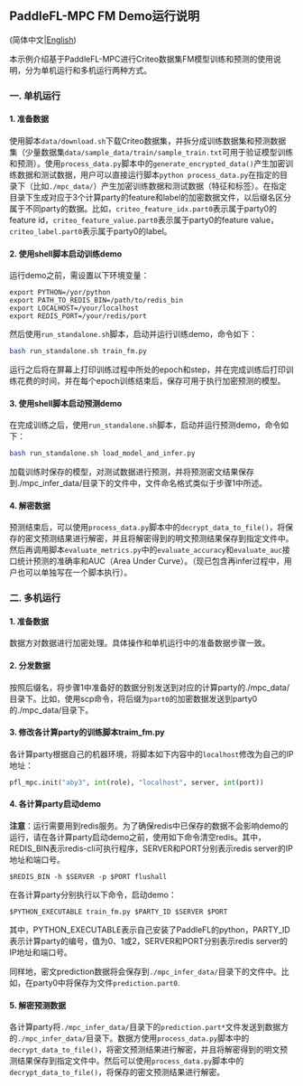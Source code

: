 ## PaddleFL-MPC FM Demo运行说明

(简体中文|[English](./README.md))

本示例介绍基于PaddleFL-MPC进行Criteo数据集FM模型训练和预测的使用说明，分为单机运行和多机运行两种方式。

### 一. 单机运行

#### 1. 准备数据

使用脚本`data/download.sh`下载Criteo数据集，并拆分成训练数据集和预测数据集（少量数据集`data/sample_data/train/sample_train.txt`可用于验证模型训练和预测）。使用`process_data.py`脚本中的`generate_encrypted_data()`产生加密训练数据和测试数据，用户可以直接运行脚本`python process_data.py`在指定的目录下（比如`./mpc_data/`）产生加密训练数据和测试数据（特征和标签）。在指定目录下生成对应于3个计算party的feature和label的加密数据文件，以后缀名区分属于不同party的数据。比如，`criteo_feature_idx.part0`表示属于party0的feature id，`criteo_feature_value.part0`表示属于party0的feature value，`criteo_label.part0`表示属于party0的label。

#### 2. 使用shell脚本启动训练demo

运行demo之前，需设置以下环境变量：

```
export PYTHON=/yor/python
export PATH_TO_REDIS_BIN=/path/to/redis_bin
export LOCALHOST=/your/localhost
export REDIS_PORT=/your/redis/port
```

然后使用`run_standalone.sh`脚本，启动并运行训练demo，命令如下：

```bash 
bash run_standalone.sh train_fm.py
```

运行之后将在屏幕上打印训练过程中所处的epoch和step，并在完成训练后打印训练花费的时间，并在每个epoch训练结束后，保存可用于执行加密预测的模型。

#### 3. 使用shell脚本启动预测demo

在完成训练之后，使用`run_standalone.sh`脚本，启动并运行预测demo，命令如下：

```bash
bash run_standalone.sh load_model_and_infer.py
```

加载训练时保存的模型，对测试数据进行预测，并将预测密文结果保存到./mpc_infer_data/目录下的文件中，文件命名格式类似于步骤1中所述。

#### 4. 解密数据

预测结束后，可以使用`process_data.py`脚本中的`decrypt_data_to_file()`，将保存的密文预测结果进行解密，并且将解密得到的明文预测结果保存到指定文件中。然后再调用脚本`evaluate_metrics.py`中的`evaluate_accuracy`和`evaluate_auc`接口统计预测的准确率和AUC（Area Under Curve）。（现已包含再infer过程中，用户也可以单独写在一个脚本执行）。


### 二. 多机运行

#### 1. 准备数据

数据方对数据进行加密处理。具体操作和单机运行中的准备数据步骤一致。

#### 2. 分发数据

按照后缀名，将步骤1中准备好的数据分别发送到对应的计算party的./mpc_data/目录下。比如，使用scp命令，将后缀为`part0`的加密数据发送到party0的./mpc_data/目录下。

#### 3. 修改各计算party的训练脚本traim_fm.py

各计算party根据自己的机器环境，将脚本如下内容中的`localhost`修改为自己的IP地址：

```python
pfl_mpc.init("aby3", int(role), "localhost", server, int(port))
```

#### 4. 各计算party启动demo

**注意**：运行需要用到redis服务。为了确保redis中已保存的数据不会影响demo的运行，请在各计算party启动demo之前，使用如下命令清空redis。其中，REDIS_BIN表示redis-cli可执行程序，SERVER和PORT分别表示redis server的IP地址和端口号。

```
$REDIS_BIN -h $SERVER -p $PORT flushall
```

在各计算party分别执行以下命令，启动demo：

```
$PYTHON_EXECUTABLE train_fm.py $PARTY_ID $SERVER $PORT
```

其中，PYTHON_EXECUTABLE表示自己安装了PaddleFL的python，PARTY_ID表示计算party的编号，值为0、1或2，SERVER和PORT分别表示redis server的IP地址和端口号。

同样地，密文prediction数据将会保存到`./mpc_infer_data/`目录下的文件中。比如，在party0中将保存为文件`prediction.part0`.

#### 5. 解密预测数据

各计算party将`./mpc_infer_data/`目录下的`prediction.part*`文件发送到数据方的`./mpc_infer_data/`目录下。数据方使用`process_data.py`脚本中的`decrypt_data_to_file()`，将密文预测结果进行解密，并且将解密得到的明文预测结果保存到指定文件中。然后可以使用`process_data.py`脚本中的`decrypt_data_to_file()`，将保存的密文预测结果进行解密。

